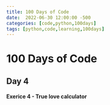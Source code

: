 ```yaml
---
title: 100 Days of Code
date:  2022-06-30 12:00:00 -500
categories: [code,python,100days]
tags: [python,code,learning,100days]
---
```


# 100 Days of Code

## Day 4

#### Exerice 4 - True love calculator
```python

```
